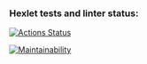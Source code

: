 ### Hexlet tests and linter status:
[![Actions Status](https://github.com/Dicainum/frontend-project-44/actions/workflows/hexlet-check.yml/badge.svg)](https://github.com/Dicainum/frontend-project-44/actions)

[![Maintainability](https://api.codeclimate.com/v1/badges/338c33e6bc387e4d01f6/maintainability)](https://codeclimate.com/github/Dicainum/frontend-project-44/maintainability)